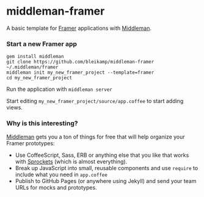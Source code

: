 # middleman-framer

A basic template for [Framer](http://framerjs.com) applications with [Middleman](http://middlemanapp.com).

### Start a new Framer app

```
gem install middleman
git clone https://github.com/bleikamp/middleman-framer ~/.middleman/framer
middleman init my_new_framer_project --template=framer
cd my_new_framer_project
```

Run the application with `middleman server`

Start editing `my_new_framer_project/source/app.coffee` to start adding views.

### Why is this interesting?

[Middleman](http://middlemanapp.com/) gets you a ton of things for free that will help organize your Framer prototypes:

* Use CoffeeScript, Sass, ERB or anything else that you like that works with [Sprockets](https://github.com/sstephenson/sprockets) (which is almost everything).
* Break up JavaScript into small, reusable components and use `require` to include what you need in `app.coffee`
* Publish to GitHub Pages (or anywhere using Jekyll) and send your team URLs for mocks and prototypes.
